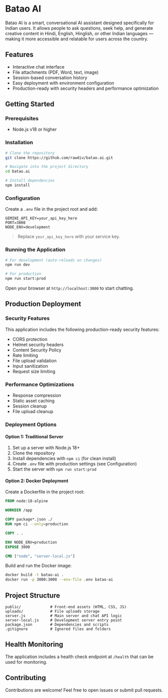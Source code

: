 # Batao AI

Batao AI is a smart, conversational AI assistant designed specifically for Indian users. It allows people to ask questions, seek help, and generate creative content in Hindi, English, Hinglish, or other Indian languages — making it more accessible and relatable for users across the country.

## Features

- Interactive chat interface
- File attachments (PDF, Word, text, image)
- Session-based conversation history
- Easy deployment with environment configuration
- Production-ready with security headers and performance optimization

## Getting Started

### Prerequisites

- Node.js v18 or higher

### Installation

```bash
# Clone the repository
git clone https://github.com/rawdiv/batao.ai.git

# Navigate into the project directory
cd batao.ai

# Install dependencies
npm install
```

### Configuration

Create a `.env` file in the project root and add:

```env
GEMINI_API_KEY=your_api_key_here
PORT=3000
NODE_ENV=development
```

> Replace `your_api_key_here` with your service key.

### Running the Application

```bash
# For development (auto-reloads on changes)
npm run dev

# For production
npm run start:prod
```

Open your browser at `http://localhost:3000` to start chatting.

## Production Deployment

### Security Features

This application includes the following production-ready security features:
- CORS protection
- Helmet security headers
- Content Security Policy
- Rate limiting
- File upload validation
- Input sanitization
- Request size limiting

### Performance Optimizations

- Response compression
- Static asset caching
- Session cleanup
- File upload cleanup

### Deployment Options

#### Option 1: Traditional Server

1. Set up a server with Node.js 18+
2. Clone the repository
3. Install dependencies with `npm ci` (for clean install)
4. Create `.env` file with production settings (see Configuration)
5. Start the server with `npm run start:prod`

#### Option 2: Docker Deployment

Create a Dockerfile in the project root:

```Dockerfile
FROM node:18-alpine

WORKDIR /app

COPY package*.json ./
RUN npm ci --only=production

COPY . .

ENV NODE_ENV=production
EXPOSE 3000

CMD ["node", "server-local.js"]
```

Build and run the Docker image:

```bash
docker build -t batao-ai .
docker run -p 3000:3000 --env-file .env batao-ai
```

## Project Structure

```
public/             # Front-end assets (HTML, CSS, JS)
uploads/            # File uploads storage
server.js           # Main server and chat API logic
server-local.js     # Development server entry point
package.json        # Dependencies and scripts
.gitignore          # Ignored files and folders
```

## Health Monitoring

The application includes a health check endpoint at `/health` that can be used for monitoring.

## Contributing

Contributions are welcome! Feel free to open issues or submit pull requests. 